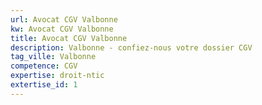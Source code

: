 ```yaml
---
url: Avocat CGV Valbonne
kw: Avocat CGV Valbonne
title: Avocat CGV Valbonne
description: Valbonne - confiez-nous votre dossier CGV
tag_ville: Valbonne
competence: CGV
expertise: droit-ntic
extertise_id: 1
---
```

